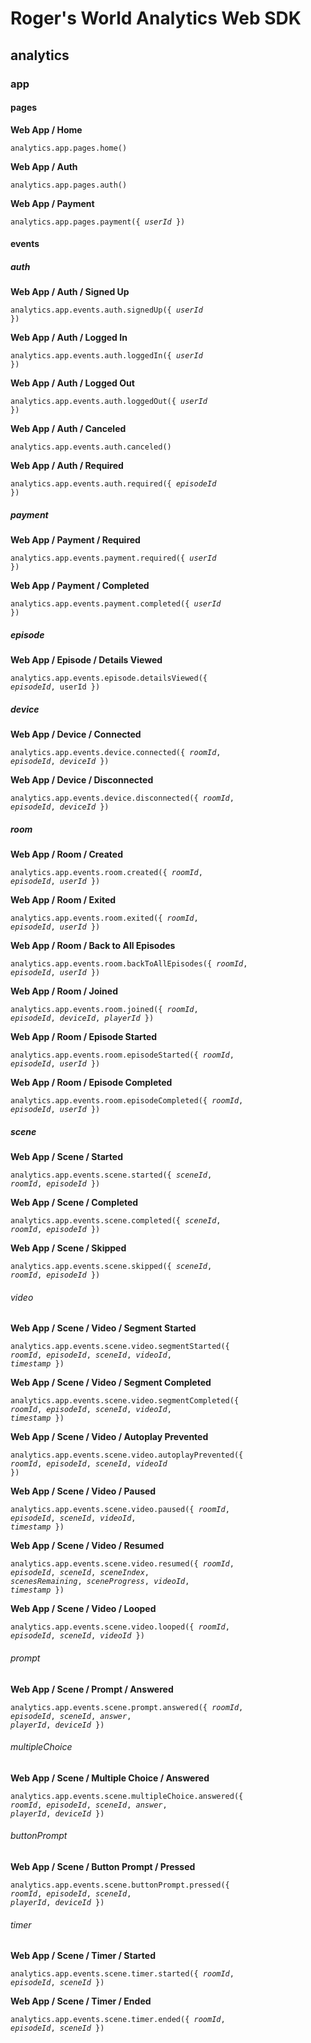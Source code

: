 # Roger's World Analytics Web SDK

<section>

## analytics

<section>

### app

<section>

#### pages

<section>

__Web App / Home__

<code>analytics.app.pages.home()</code>

</section>

<section>

__Web App / Auth__

<code>analytics.app.pages.auth()</code>

</section>

<section>

__Web App / Payment__

<code>analytics.app.pages.payment({ _userId_ })</code>

</section>

</section>

<section>

#### events

<section>

##### auth

<section>

__Web App / Auth / Signed Up__

<code>analytics.app.events.auth.signedUp({ _userId_ })</code>

</section>

<section>

__Web App / Auth / Logged In__

<code>analytics.app.events.auth.loggedIn({ _userId_ })</code>

</section>

<section>

__Web App / Auth / Logged Out__

<code>analytics.app.events.auth.loggedOut({ _userId_ })</code>

</section>

<section>

__Web App / Auth / Canceled__

<code>analytics.app.events.auth.canceled()</code>

</section>

<section>

__Web App / Auth / Required__

<code>analytics.app.events.auth.required({ _episodeId_ })</code>

</section>

</section>

<section>

##### payment

<section>

__Web App / Payment / Required__

<code>analytics.app.events.payment.required({ _userId_ })</code>

</section>

<section>

__Web App / Payment / Completed__

<code>analytics.app.events.payment.completed({ _userId_ })</code>

</section>

</section>

<section>

##### episode

<section>

__Web App / Episode / Details Viewed__

<code>analytics.app.events.episode.detailsViewed({ _episodeId_, userId })</code>

</section>

</section>

<section>

##### device

<section>

__Web App / Device / Connected__

<code>analytics.app.events.device.connected({ _roomId_, _episodeId_, _deviceId_ })</code>

</section>

<section>

__Web App / Device / Disconnected__

<code>analytics.app.events.device.disconnected({ _roomId_, _episodeId_, _deviceId_ })</code>

</section>

</section>

<section>

##### room

<section>

__Web App / Room / Created__

<code>analytics.app.events.room.created({ _roomId_, _episodeId_, _userId_ })</code>

</section>

<section>

__Web App / Room / Exited__

<code>analytics.app.events.room.exited({ _roomId_, _episodeId_, _userId_ })</code>

</section>

<section>

__Web App / Room / Back to All Episodes__

<code>analytics.app.events.room.backToAllEpisodes({ _roomId_, _episodeId_, _userId_ })</code>

</section>

<section>

__Web App / Room / Joined__

<code>analytics.app.events.room.joined({ _roomId_, _episodeId_, _deviceId_, _playerId_ })</code>

</section>

<section>

__Web App / Room / Episode Started__

<code>analytics.app.events.room.episodeStarted({ _roomId_, _episodeId_, _userId_ })</code>

</section>

<section>

__Web App / Room / Episode Completed__

<code>analytics.app.events.room.episodeCompleted({ _roomId_, _episodeId_, _userId_ })</code>

</section>

</section>

<section>

##### scene

<section>

__Web App / Scene / Started__

<code>analytics.app.events.scene.started({ _sceneId_, _roomId_, _episodeId_ })</code>

</section>

<section>

__Web App / Scene / Completed__

<code>analytics.app.events.scene.completed({ _sceneId_, _roomId_, _episodeId_ })</code>

</section>

<section>

__Web App / Scene / Skipped__

<code>analytics.app.events.scene.skipped({ _sceneId_, _roomId_, _episodeId_ })</code>

</section>

<section>

###### video

<section>

__Web App / Scene / Video / Segment Started__

<code>analytics.app.events.scene.video.segmentStarted({ _roomId_, _episodeId_, _sceneId_, _videoId_, _timestamp_ })</code>

</section>

<section>

__Web App / Scene / Video / Segment Completed__

<code>analytics.app.events.scene.video.segmentCompleted({ _roomId_, _episodeId_, _sceneId_, _videoId_, _timestamp_ })</code>

</section>

<section>

__Web App / Scene / Video / Autoplay Prevented__

<code>analytics.app.events.scene.video.autoplayPrevented({ _roomId_, _episodeId_, _sceneId_, _videoId_ })</code>

</section>

<section>

__Web App / Scene / Video / Paused__

<code>analytics.app.events.scene.video.paused({ _roomId_, _episodeId_, _sceneId_, _videoId_, _timestamp_ })</code>

</section>

<section>

__Web App / Scene / Video / Resumed__

<code>analytics.app.events.scene.video.resumed({ _roomId_, _episodeId_, _sceneId_, _sceneIndex_, _scenesRemaining_, _sceneProgress_, _videoId_, _timestamp_ })</code>

</section>

<section>

__Web App / Scene / Video / Looped__

<code>analytics.app.events.scene.video.looped({ _roomId_, _episodeId_, _sceneId_, _videoId_ })</code>

</section>

</section>

<section>

###### prompt

<section>

__Web App / Scene / Prompt / Answered__

<code>analytics.app.events.scene.prompt.answered({ _roomId_, _episodeId_, _sceneId_, _answer_, _playerId_, _deviceId_ })</code>

</section>

</section>

<section>

###### multipleChoice

<section>

__Web App / Scene / Multiple Choice / Answered__

<code>analytics.app.events.scene.multipleChoice.answered({ _roomId_, _episodeId_, _sceneId_, _answer_, _playerId_, _deviceId_ })</code>

</section>

</section>

<section>

###### buttonPrompt

<section>

__Web App / Scene / Button Prompt / Pressed__

<code>analytics.app.events.scene.buttonPrompt.pressed({ _roomId_, _episodeId_, _sceneId_, _playerId_, _deviceId_ })</code>

</section>

</section>

<section>

###### timer

<section>

__Web App / Scene / Timer / Started__

<code>analytics.app.events.scene.timer.started({ _roomId_, _episodeId_, _sceneId_ })</code>

</section>

<section>

__Web App / Scene / Timer / Ended__

<code>analytics.app.events.scene.timer.ended({ _roomId_, _episodeId_, _sceneId_ })</code>

</section>

</section>

</section>

</section>

</section>

</section>
